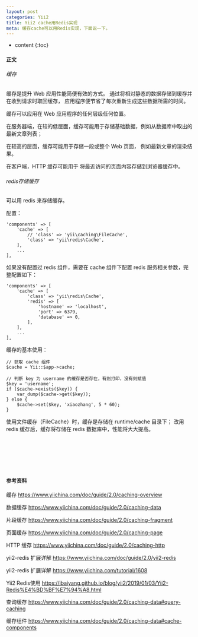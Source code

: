```yaml
---
layout: post
categories: Yii2
title: Yii2 cache用Redis实现
meta: 缓存cache可以用Redis实现，下面说一下。
---
```

* content
{:toc}

#### 正文

###### 缓存

缓存是提升 Web 应用性能简便有效的方式。 通过将相对静态的数据存储到缓存并在收到请求时取回缓存， 
应用程序便节省了每次重新生成这些数据所需的时间。

缓存可以应用在 Web 应用程序的任何层级任何位置。 

在服务器端，在较的低层面，缓存可能用于存储基础数据，例如从数据库中取出的最新文章列表； 

在较高的层面，缓存可能用于存储一段或整个 Web 页面， 例如最新文章的渲染结果。

在客户端，HTTP 缓存可能用于 将最近访问的页面内容存储到浏览器缓存中。

###### redis存储缓存

可以用 redis 来存储缓存。

配置：

```
'components' => [
    'cache' => [
        // 'class' => 'yii\caching\FileCache',
        'class' => 'yii\redis\Cache',
    ],
    ...
],
```

如果没有配置过 redis 组件，需要在 cache 组件下配置 redis 服务相关参数，完整配置如下：

```
'components' => [
    'cache' => [
        'class' => 'yii\redis\Cache',
        'redis' => [
            'hostname' => 'localhost',
            'port' => 6379,
            'database' => 0,
        ],
    ],
    ...
],
```

缓存的基本使用：

```
// 获取 cache 组件
$cache = Yii::$app->cache;

// 判断 key 为 username 的缓存是否存在，有则打印，没有则赋值
$key = 'username';
if ($cache->exists($key)) {
    var_dump($cache->get($key));
} else {
    $cache->set($key, 'xiaozhang', 5 * 60);
}
```

使用文件缓存（FileCache）时，缓存是存储在 runtime/cache 目录下；
改用 redis 缓存后，缓存将存储在 redis 数据库中，性能将大大提高。

<br/><br/><br/><br/><br/>
#### 参考资料

缓存 <https://www.yiichina.com/doc/guide/2.0/caching-overview>

数据缓存 <https://www.yiichina.com/doc/guide/2.0/caching-data>

片段缓存 <https://www.yiichina.com/doc/guide/2.0/caching-fragment>

页面缓存 <https://www.yiichina.com/doc/guide/2.0/caching-page>

HTTP 缓存 <https://www.yiichina.com/doc/guide/2.0/caching-http>

yii2-redis 扩展详解 <https://www.yiichina.com/doc/guide/2.0/yii2-redis>

yii2-redis 扩展详解 <https://www.yiichina.com/tutorial/1608>

Yii2 Redis使用 <https://ibaiyang.github.io/blog/yii2/2019/01/03/Yii2-Redis%E4%BD%BF%E7%94%A8.html>

查询缓存 <https://www.yiichina.com/doc/guide/2.0/caching-data#query-caching>

缓存组件 <https://www.yiichina.com/doc/guide/2.0/caching-data#cache-components>


